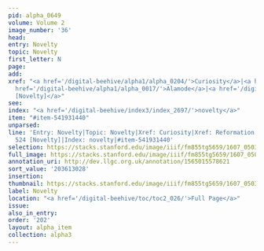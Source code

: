 ```yaml
---
pid: alpha_0649
volume: Volume 2
image_number: '36'
head:
entry: Novelty
topic: Novelty
first_letter: N
page:
add:
xref: "<a href='/digital-beehive/alpha1/alpha_0204/'>Curiosity</a>|<a href='/digital-beehive/alpha4/alpha_0787/'>Reformation</a>|<a
  href='/digital-beehive/alpha1/alpha_0017/'>Alamode</a>|<a href='/digital-beehive/num3/num_0657/'>524
  [Novelty]</a>"
see:
index: "<a href='/digital-beehive/index3/index_2697/'>novelty</a>"
item: "#item-541931440"
unparsed:
line: 'Entry: Novelty|Topic: Novelty|Xref: Curiosity|Xref: Reformation|Xref: Alamode|Xref:
  524 [Novelty]|Index: novelty|#item-541931440'
selection: https://stacks.stanford.edu/image/iiif/fm855tg5659/1607_0503/763,3028,3007,494/full/0/default.jpg
full_image: https://stacks.stanford.edu/image/iiif/fm855tg5659/1607_0503/full/full/0/default.jpg
annotation_uri: http://dev.llgc.org.uk/annotation/1565015578621
sort_value: '203613028'
insertion:
thumbnail: https://stacks.stanford.edu/image/iiif/fm855tg5659/1607_0503/763,3028,600,180/250,/0/default.jpg
label: Novelty
location: "<a href='/digital-beehive/toc/toc2_026/'>Full Page</a>"
issue:
also_in_entry:
order: '202'
layout: alpha_item
collection: alpha3
---
```


